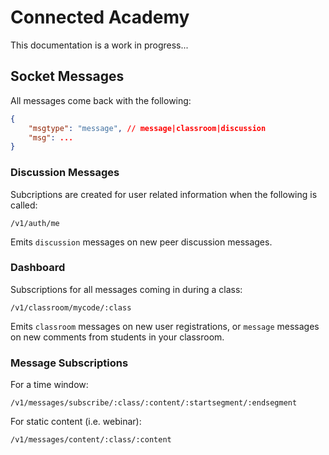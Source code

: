 # Connected Academy

This documentation is a work in progress...

## Socket Messages

All messages come back with the following:

```json
{
    "msgtype": "message", // message|classroom|discussion
    "msg": ...
}
```

### Discussion Messages

Subcriptions are created for user related information when the following is called:

`/v1/auth/me`

Emits `discussion` messages on new peer discussion messages.

### Dashboard

Subscriptions for all messages coming in during a class:

`/v1/classroom/mycode/:class`

Emits `classroom` messages on new user registrations, or `message` messages on new comments from students in your classroom.

### Message Subscriptions

For a time window:

`/v1/messages/subscribe/:class/:content/:startsegment/:endsegment`

For static content (i.e. webinar):

`/v1/messages/content/:class/:content`